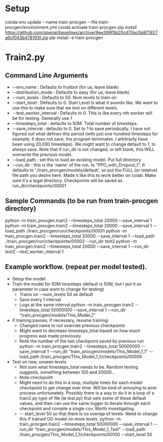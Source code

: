 # Setup
<!-- git clone https://github.com/openai/train-procgen.git -->
conda env update --name train-procgen --file train-procgen/environment.yml
conda activate train-procgen
pip install https://github.com/openai/baselines/archive/9ee399f5b20cd70ac0a871927a6cf043b478193f.zip
pip install -e train-procgen

# Train2.py
## Command Line Arguments
* --env_name : Defaults to fruitbot (for us, leave blank)
* --distribution_mode : Defaults to easy (for us, leave blank)
* --num_levels : Defaults to 50. Num levels to train on
* --start_level : Defaults to 0. Start Level is what it sounds like. We want to use this to make sure that we test on different levels.
* --test_worker_interval : Defaults to 0. This is like every nth worker will be for testing. Generally use 1
* --timesteps_total : defaults to 50M. Total number of timesteps.
* --save_interval : defaults to 0. Set to 1 to save periodically. I have not figured out what defines this period (with just one hundred timesteps for example, it does not save, the program terminates. I arbitrarily have been using 20,000 timesteps). We might want to change default to 1, to always save. Note that if run_dir is not changed, or left blank, this WILL overwrite the previous model.
* --load_path : set this to load an existing model. Put full directory
* --run_dir : this is the 'name' of the run. Ie "PPO_with_Dropout_1". It defaults to './train_procgen/models/default', so put the FULL (or relative) file path you desire here. Made it like this to work better on colab. Make sure it's a legal directory. Checkpoints will be saved as run_dir/checkpoints/00001

## Sample Commands (to be run from train-procgen directory)
python -m train_procgen.train2 --timesteps_total 20000 --save_interval 1
python -m train_procgen.train2 --timesteps_total 20000 --save_interval 1 --load_path ./train_procgen/run/checkpoints/00001
python -m train_procgen.train2 --timesteps_total 20000 --save_interval 1 --load_path ./train_procgen/run/checkpoints/00002 --run_dir test2
python -m train_procgen.train2 --timesteps_total 20000 --save_interval 1 --run_dir test2 --test_worker_interval 1


## Example workflow. (repeat per model tested).
* Setup the model
* Train the model for 50M timesteps (default is 50M, but I put it as parameter in case want to change for testing)
  - Trains on --num_levels 50 as default
  - Save every 1 interval
  - Logs at the same interval
python -m train_procgen.train2 --timesteps_total 50000000 --save_interval 1 --run_dir "train_procgen/models/This_Model_1"
* If training pauses, if necessary, resume training:
  - Changed name to not override previous checkpoints
  - Might want to decrease timesteps_total based on how much progress was made previously
  - Note the number of the last checkpoint saved by previous run
python -m train_procgen.train2 --timesteps_total 50000000 --save_interval 1 --run_dir "train_procgen/models/This_Model_1_1" --load_path /train_procgen/This_Model_1_1/checkpoints/00009
* Test on new, unseen levels
  - Not sure what timesteps_total needs to be. Random testing suggests, something between 100 and 20000...
  - Note checkpoint.
  - Might need to do this in a loop, multiple times for each model checkpoint to get change over time. Will be kind of annoying to post process unfortunately. Possibly there is a way to do it in a loop of a train2.py type of file (ie test.py) that sets some of these default values, and then can use the same logger to iterate through each checkpoint and compile a single csv. Worth investigating.
  - -- start_level 50 so that there is no overlap of levels. Need to change this if trained OG model on more levels.
python -m train_procgen.train2 --timesteps_total 50000000 --save_interval 1 --run_dir "train_procgen/models/This_Model_1_Test" --load_path /train_procgen/This_Model_1_1/checkpoints/00100 --start_level 50
